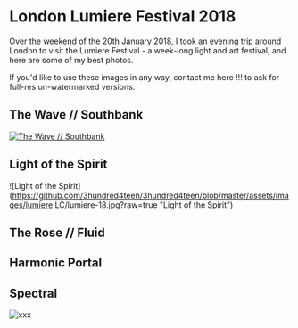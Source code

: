 # London Lumiere Festival 2018

Over the weekend of the 20th January 2018, I took an evening trip around London to visit the Lumiere Festival - a week-long light and art festival,  and here are some of my best photos.

If you'd like to use these images in any way, contact me here !!! to ask for full-res un-watermarked versions.

## The Wave // Southbank

[![The Wave //  Southbank](https://github.com/3hundred4teen/3hundred4teen/blob/master/assets/images/Lumiere/1-wave.jpg?raw=true "The Wave//Southbank")](http://3h4.uk/the-wave-southbank)


## Light of the Spirit
![Light of the Spirit](https://github.com/3hundred4teen/3hundred4teen/blob/master/assets/images/lumiere LC/lumiere-18.jpg?raw=true "Light of the Spirit")

## The Rose // Fluid

## Harmonic Portal

## Spectral
![xxx](https://github.com/3hundred4teen/3hundred4teen/blob/master/xxx?raw=true "xxx")
